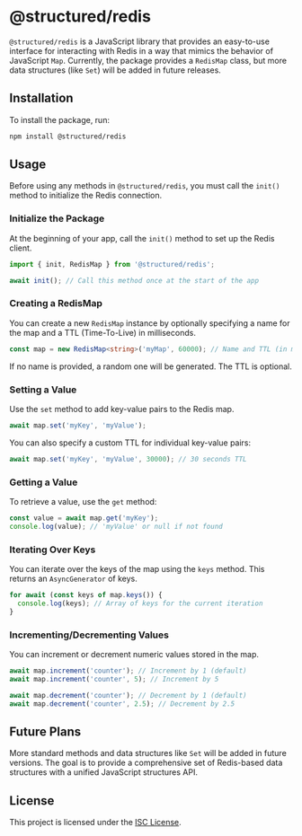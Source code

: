 # @structured/redis

`@structured/redis` is a JavaScript library that provides an easy-to-use interface for interacting with Redis in a way that mimics the behavior of JavaScript `Map`. Currently, the package provides a `RedisMap` class, but more data structures (like `Set`) will be added in future releases.

## Installation

To install the package, run:

```bash
npm install @structured/redis
```

## Usage

Before using any methods in `@structured/redis`, you must call the `init()` method to initialize the Redis connection.

### Initialize the Package

At the beginning of your app, call the `init()` method to set up the Redis client.

```typescript
import { init, RedisMap } from '@structured/redis';

await init(); // Call this method once at the start of the app
```

### Creating a RedisMap

You can create a new `RedisMap` instance by optionally specifying a name for the map and a TTL (Time-To-Live) in milliseconds.

```typescript
const map = new RedisMap<string>('myMap', 60000); // Name and TTL (in ms)
```

If no name is provided, a random one will be generated. The TTL is optional.

### Setting a Value

Use the `set` method to add key-value pairs to the Redis map.

```typescript
await map.set('myKey', 'myValue');
```

You can also specify a custom TTL for individual key-value pairs:

```typescript
await map.set('myKey', 'myValue', 30000); // 30 seconds TTL
```

### Getting a Value

To retrieve a value, use the `get` method:

```typescript
const value = await map.get('myKey');
console.log(value); // 'myValue' or null if not found
```

### Iterating Over Keys

You can iterate over the keys of the map using the `keys` method. This returns an `AsyncGenerator` of keys.

```typescript
for await (const keys of map.keys()) {
  console.log(keys); // Array of keys for the current iteration
}
```

### Incrementing/Decrementing Values

You can increment or decrement numeric values stored in the map.

```typescript
await map.increment('counter'); // Increment by 1 (default)
await map.increment('counter', 5); // Increment by 5

await map.decrement('counter'); // Decrement by 1 (default)
await map.decrement('counter', 2.5); // Decrement by 2.5
```

## Future Plans

More standard methods and data structures like `Set` will be added in future versions. The goal is to provide a comprehensive set of Redis-based data structures with a unified JavaScript structures API.

## License

This project is licensed under the [ISC License](https://opensource.org/licenses/ISC).
